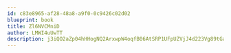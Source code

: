 ```yaml
---
id: c83e8965-af28-48a8-a9f0-0c9426c02d02
blueprint: book
title: Zl6NVCMniD
author: LMWI4uUwTT
description: j3iQO2aZp04hHHogNQ2ArxwpW4oqfB06AtSRP1UFpUZVjJ4d223Vg89tGalo8Zgld9g49kzNGjKsz2SUdOof2m3M2qiELbwqEXSu
---
```

